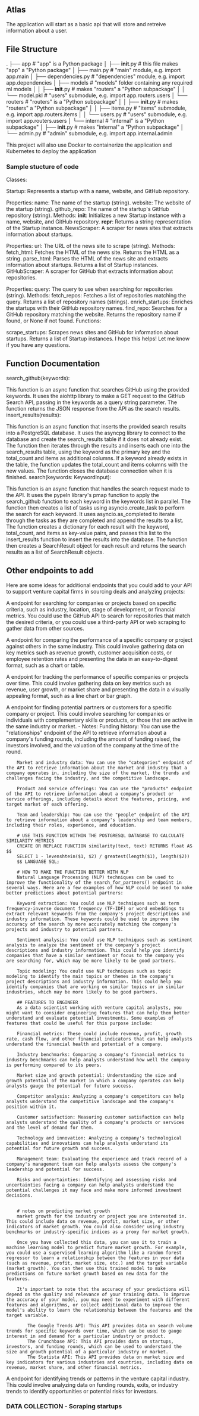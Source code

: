 ## Atlas

The application will start as a basic api that will store and retreive information about a user.


## File Structure

.
├── app                  # "app" is a Python package
│   ├── __init__.py      # this file makes "app" a "Python package"
│   ├── main.py          # "main" module, e.g. import app.main
│   ├── dependencies.py  # "dependencies" module, e.g. import app.dependencies
│   ├── models           # "models" folder containing any required ml models
│   │   ├── __init__.py  # makes "routers" a "Python subpackage"
│   │   └── model.pkl     # "users" submodule, e.g. import app.routers.users
│   └── routers          # "routers" is a "Python subpackage"
│   │   ├── __init__.py  # makes "routers" a "Python subpackage"
│   │   ├── items.py     # "items" submodule, e.g. import app.routers.items
│   │   └── users.py     # "users" submodule, e.g. import app.routers.users
│   └── internal         # "internal" is a "Python subpackage"
│       ├── __init__.py  # makes "internal" a "Python subpackage"
│       └── admin.py     # "admin" submodule, e.g. import app.internal.admin


This project will also use Docker to containerize the application and Kubernetes to deploy the application

### Sample stucture of code

Classes:

Startup: Represents a startup with a name, website, and GitHub repository.

Properties:
name: The name of the startup (string).
website: The website of the startup (string).
github_repo: The name of the startup's GitHub repository (string).
Methods:
__init__: Initializes a new Startup instance with a name, website, and GitHub repository.
__repr__: Returns a string representation of the Startup instance.
NewsScraper: A scraper for news sites that extracts information about startups.

Properties:
url: The URL of the news site to scrape (string).
Methods:
fetch_html: Fetches the HTML of the news site. Returns the HTML as a string.
parse_html: Parses the HTML of the news site and extracts information about startups. Returns a list of Startup instances.
GitHubScraper: A scraper for GitHub that extracts information about repositories.

Properties:
query: The query to use when searching for repositories (string).
Methods:
fetch_repos: Fetches a list of repositories matching the query. Returns a list of repository names (strings).
enrich_startups: Enriches the startups with their GitHub repository names.
find_repo: Searches for a GitHub repository matching the website. Returns the repository name if found, or None if not found.
Functions:

scrape_startups: Scrapes news sites and GitHub for information about startups. Returns a list of Startup instances.
I hope this helps! Let me know if you have any questions.


## Function Documentation
search_github(keywords):

This function is an async function that searches GitHub using the provided keywords.
It uses the aiohttp library to make a GET request to the GitHub Search API, passing in the keywords as a query string parameter.
The function returns the JSON response from the API as the search results.
insert_results(results):

This function is an async function that inserts the provided search results into a PostgreSQL database.
It uses the asyncpg library to connect to the database and create the search_results table if it does not already exist.
The function then iterates through the results and inserts each one into the search_results table, using the keyword as the primary key and the total_count and items as additional columns.
If a keyword already exists in the table, the function updates the total_count and items columns with the new values.
The function closes the database connection when it is finished.
search(keywords: KeywordInput):

This function is an async function that handles the search request made to the API.
It uses the pypeln library's pmap function to apply the search_github function to each keyword in the keywords list in parallel.
The function then creates a list of tasks using asyncio.create_task to perform the search for each keyword.
It uses asyncio.as_completed to iterate through the tasks as they are completed and append the results to a list.
The function creates a dictionary for each result with the keyword, total_count, and items as key-value pairs, and passes this list to the insert_results function to insert the results into the database.
The function then creates a SearchResult object for each result and returns the search results as a list of SearchResult objects.


## Other endpoints to add
Here are some ideas for additional endpoints that you could add to your API to support venture capital firms in sourcing deals and analyzing projects:

A endpoint for searching for companies or projects based on specific criteria, such as industry, location, stage of development, or financial metrics. You could use the GitHub API to search for repositories that match the desired criteria, or you could use a third-party API or web scraping to gather data from other sources.

A endpoint for comparing the performance of a specific company or project against others in the same industry. This could involve gathering data on key metrics such as revenue growth, customer acquisition costs, or employee retention rates and presenting the data in an easy-to-digest format, such as a chart or table.

A endpoint for tracking the performance of specific companies or projects over time. This could involve gathering data on key metrics such as revenue, user growth, or market share and presenting the data in a visually appealing format, such as a line chart or bar graph.

A endpoint for finding potential partners or customers for a specific company or project. This could involve searching for companies or individuals with complementary skills or products, or those that are active in the same industry or market.
    - Notes:
        Funding history: You can use the "relationships" endpoint of the API to retrieve information about a company's funding rounds, including the amount of funding raised, the investors involved, and the valuation of the company at the time of the round.

        Market and industry data: You can use the "categories" endpoint of the API to retrieve information about the market and industry that a company operates in, including the size of the market, the trends and challenges facing the industry, and the competitive landscape.

        Product and service offerings: You can use the "products" endpoint of the API to retrieve information about a company's product or service offerings, including details about the features, pricing, and target market of each offering.

        Team and leadership: You can use the "people" endpoint of the API to retrieve information about a company's leadership and team members, including their roles, experience, and education.

        # USE THIS FUNCTION WITHIN THE POSTGRESQL DATABASE TO CALCULATE SIMILARITY METRICS
        CREATE OR REPLACE FUNCTION similarity(text, text) RETURNS float AS $$
        SELECT 1 - levenshtein($1, $2) / greatest(length($1), length($2))
        $$ LANGUAGE SQL;

        # HOW TO MAKE THE FUNCTION BETTER WITH NLP
        Natural Language Processing (NLP) techniques can be used to improve the functionality of the search_for_partners() endpoint in several ways. Here are a few examples of how NLP could be used to make better predictions about potential partners:

        Keyword extraction: You could use NLP techniques such as term frequency-inverse document frequency (TF-IDF) or word embeddings to extract relevant keywords from the company's project descriptions and industry information. These keywords could be used to improve the accuracy of the search by more accurately matching the company's projects and industry to potential partners.

        Sentiment analysis: You could use NLP techniques such as sentiment analysis to analyze the sentiment of the company's project descriptions and industry information. This could help you identify companies that have a similar sentiment or focus to the company you are searching for, which may be more likely to be good partners.

        Topic modeling: You could use NLP techniques such as topic modeling to identify the main topics or themes in the company's project descriptions and industry information. This could help you identify companies that are working on similar topics or in similar industries, which may be more likely to be good partners.

        ## FEATURES TO ENGINEER
        As a data scientist working with venture capital analysts, you might want to consider engineering features that can help them better understand and evaluate potential investments. Some examples of features that could be useful for this purpose include:

        Financial metrics: These could include revenue, profit, growth rate, cash flow, and other financial indicators that can help analysts understand the financial health and potential of a company.

        Industry benchmarks: Comparing a company's financial metrics to industry benchmarks can help analysts understand how well the company is performing compared to its peers.

        Market size and growth potential: Understanding the size and growth potential of the market in which a company operates can help analysts gauge the potential for future success.

        Competitor analysis: Analyzing a company's competitors can help analysts understand the competitive landscape and the company's position within it.

        Customer satisfaction: Measuring customer satisfaction can help analysts understand the quality of a company's products or services and the level of demand for them.

        Technology and innovation: Analyzing a company's technological capabilities and innovations can help analysts understand its potential for future growth and success.

        Management team: Evaluating the experience and track record of a company's management team can help analysts assess the company's leadership and potential for success.

        Risks and uncertainties: Identifying and assessing risks and uncertainties facing a company can help analysts understand the potential challenges it may face and make more informed investment decisions.


        # notes on predicting market growth
        market growth for the industry or project you are interested in. This could include data on revenue, profit, market size, or other indicators of market growth. You could also consider using industry benchmarks or industry-specific indices as a proxy for market growth.

        Once you have collected this data, you can use it to train a machine learning model to predict future market growth. For example, you could use a supervised learning algorithm like a random forest regressor to learn a relationship between the features in your data (such as revenue, profit, market size, etc.) and the target variable (market growth). You can then use this trained model to make predictions on future market growth based on new data for the features.

        It's important to note that the accuracy of your predictions will depend on the quality and relevance of your training data. To improve the accuracy of your model, you may need to experiment with different features and algorithms, or collect additional data to improve the model's ability to learn the relationship between the features and the target variable.

            The Google Trends API: This API provides data on search volume trends for specific keywords over time, which can be used to gauge interest in and demand for a particular industry or product.
            The Crunchbase API: This API provides data on startups, investors, and funding rounds, which can be used to understand the size and growth potential of a particular industry or market.
            The Statista API: This API provides data on market size and key indicators for various industries and countries, including data on revenue, market share, and other financial metrics.

A endpoint for identifying trends or patterns in the venture capital industry. This could involve analyzing data on funding rounds, exits, or industry trends to identify opportunities or potential risks for investors.



### DATA COLLECTION - Scraping startups



